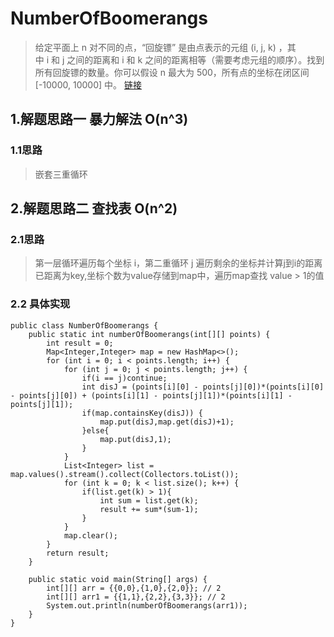 # NumberOfBoomerangs
> 给定平面上 n 对不同的点，“回旋镖” 是由点表示的元组 (i, j, k) ，其中 i 和 j 之间的距离和 i 和 k 之间的距离相等（需要考虑元组的顺序）。找到所有回旋镖的数量。你可以假设 n 最大为 500，所有点的坐标在闭区间 [-10000, 10000] 中。
[链接](https://leetcode-cn.com/problems/number-of-boomerangs/)
## 1.解题思路一 暴力解法 O(n^3)
### 1.1思路
> 嵌套三重循环
## 2.解题思路二 查找表 O(n^2)
### 2.1思路 
> 第一层循环遍历每个坐标 i，第二重循环 j 遍历剩余的坐标并计算j到i的距离已距离为key,坐标个数为value存储到map中，遍历map查找 value > 1的值
### 2.2 具体实现
```
public class NumberOfBoomerangs {
    public static int numberOfBoomerangs(int[][] points) {
        int result = 0;
        Map<Integer,Integer> map = new HashMap<>();
        for (int i = 0; i < points.length; i++) {
            for (int j = 0; j < points.length; j++) {
                if(i == j)continue;
                int disJ = (points[i][0] - points[j][0])*(points[i][0] - points[j][0]) + (points[i][1] - points[j][1])*(points[i][1] - points[j][1]);
                if(map.containsKey(disJ)) {
                    map.put(disJ,map.get(disJ)+1);
                }else{
                    map.put(disJ,1);
                }
            }
            List<Integer> list = map.values().stream().collect(Collectors.toList());
            for (int k = 0; k < list.size(); k++) {
                if(list.get(k) > 1){
                    int sum = list.get(k);
                    result += sum*(sum-1);
                }
            }
            map.clear();
        }
        return result;
    }

    public static void main(String[] args) {
        int[][] arr = {{0,0},{1,0},{2,0}}; // 2
        int[][] arr1 = {{1,1},{2,2},{3,3}}; // 2
        System.out.println(numberOfBoomerangs(arr1));
    }
}
```